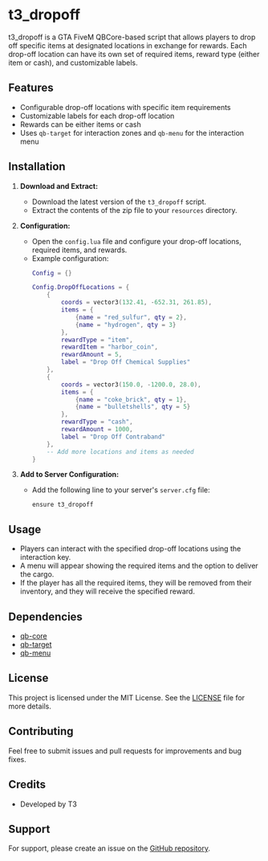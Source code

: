 # t3_dropoff

t3_dropoff is a GTA FiveM QBCore-based script that allows players to drop off specific items at designated locations in exchange for rewards. Each drop-off location can have its own set of required items, reward type (either item or cash), and customizable labels.

## Features

- Configurable drop-off locations with specific item requirements
- Customizable labels for each drop-off location
- Rewards can be either items or cash
- Uses `qb-target` for interaction zones and `qb-menu` for the interaction menu

## Installation

1. **Download and Extract:**
   - Download the latest version of the `t3_dropoff` script.
   - Extract the contents of the zip file to your `resources` directory.

2. **Configuration:**
   - Open the `config.lua` file and configure your drop-off locations, required items, and rewards.
   - Example configuration:
     ```lua
     Config = {}

     Config.DropOffLocations = {
         {
             coords = vector3(132.41, -652.31, 261.85),
             items = {
                 {name = "red_sulfur", qty = 2},
                 {name = "hydrogen", qty = 3}
             },
             rewardType = "item",
             rewardItem = "harbor_coin",
             rewardAmount = 5,
             label = "Drop Off Chemical Supplies"
         },
         {
             coords = vector3(150.0, -1200.0, 28.0),
             items = {
                 {name = "coke_brick", qty = 1},
                 {name = "bulletshells", qty = 5}
             },
             rewardType = "cash",
             rewardAmount = 1000,
             label = "Drop Off Contraband"
         },
         -- Add more locations and items as needed
     }
     ```

3. **Add to Server Configuration:**
   - Add the following line to your server's `server.cfg` file:
     ```
     ensure t3_dropoff
     ```

## Usage

- Players can interact with the specified drop-off locations using the interaction key.
- A menu will appear showing the required items and the option to deliver the cargo.
- If the player has all the required items, they will be removed from their inventory, and they will receive the specified reward.

## Dependencies

- [qb-core](https://github.com/qbcore-framework/qb-core)
- [qb-target](https://github.com/qbcore-framework/qb-target)
- [qb-menu](https://github.com/qbcore-framework/qb-menu)

## License

This project is licensed under the MIT License. See the [LICENSE](LICENSE) file for more details.

## Contributing

Feel free to submit issues and pull requests for improvements and bug fixes.

## Credits

- Developed by T3

## Support

For support, please create an issue on the [GitHub repository](https://github.com/your-repo/t3_dropoff).

